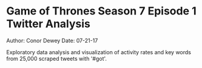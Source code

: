 # Game of Thrones Season 7 Episode 1 Twitter Analysis
Author: Conor Dewey
Date: 07-21-17

Exploratory data analysis and visualization of activity rates and key words from 25,000 scraped tweets with '#got'.
